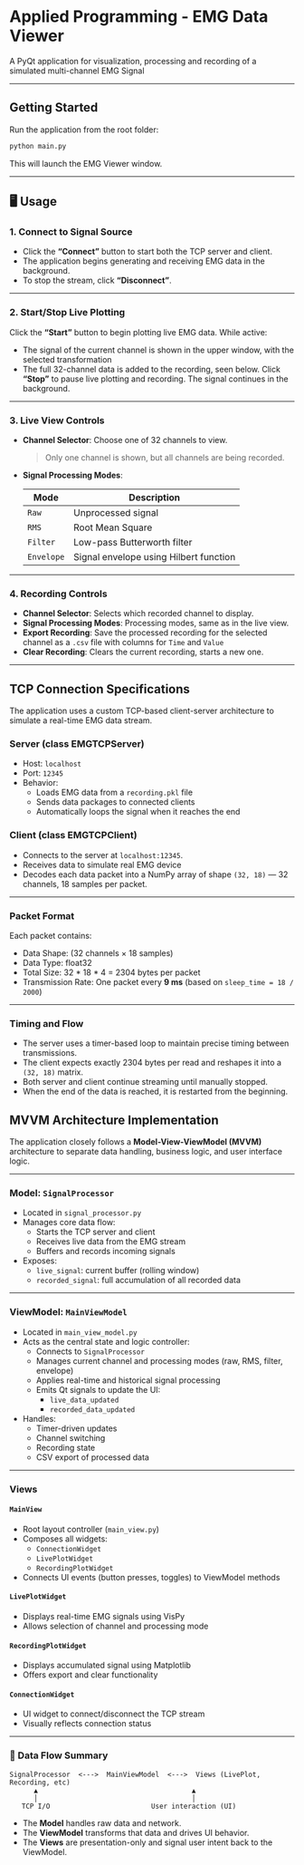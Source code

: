 # Applied Programming - EMG Data Viewer

A PyQt application for visualization, processing and recording of a simulated multi-channel EMG Signal

---

## Getting Started

Run the application from the root folder:

```bash
python main.py
```

This will launch the EMG Viewer window.

---

## 🖥️ Usage

### 1. Connect to Signal Source

- Click the **“Connect”** button to start both the TCP server and client.
- The application begins generating and receiving EMG data in the background.
- To stop the stream, click **“Disconnect”**.

---

### 2. Start/Stop Live Plotting

Click the **“Start”** button to begin plotting live EMG data.
While active:
  - The signal of the current channel is shown in the upper window, with the selected transformation
  - The full 32-channel data is added to the recording, seen below.
Click **“Stop”** to pause live plotting and recording.
The signal continues in the background.

---

### 3. Live View Controls

- **Channel Selector**: Choose one of 32 channels to view.  
  > Only one channel is shown, but all channels are being recorded.
  
- **Signal Processing Modes**:

  | Mode      | Description                                |
  |-----------|--------------------------------------------|
  | `Raw`     | Unprocessed signal                         |
  | `RMS`     | Root Mean Square                           |
  | `Filter`  | Low-pass Butterworth filter                |
  | `Envelope`| Signal envelope using Hilbert function     |

---

### 4. Recording Controls

- **Channel Selector**: Selects which recorded channel to display.
- **Signal Processing Modes**: Processing modes, same as in the live view.
- **Export Recording**: Save the processed recording for the selected channel as a `.csv` file with columns for `Time` and `Value`
- **Clear Recording**: Clears the current recording, starts a new one.

---

## TCP Connection Specifications

The application uses a custom TCP-based client-server architecture to simulate a real-time EMG data stream.

### Server (class EMGTCPServer)
- Host: `localhost`
- Port: `12345`
- Behavior:
  - Loads EMG data from a `recording.pkl` file
  - Sends data packages to connected clients
  - Automatically loops the signal when it reaches the end

### Client (class EMGTCPClient)
- Connects to the server at `localhost:12345`.
- Receives data to simulate real EMG device
- Decodes each data packet into a NumPy array of shape `(32, 18)` — 32 channels, 18 samples per packet.

---

###  Packet Format
Each packet contains:

- Data Shape: (32 channels × 18 samples)
- Data Type: float32
- Total Size: 32 * 18 * 4 = 2304 bytes per packet
- Transmission Rate: One packet every **9 ms** (based on `sleep_time = 18 / 2000`)

---

### Timing and Flow

- The server uses a timer-based loop to maintain precise timing between transmissions.
- The client expects exactly 2304 bytes per read and reshapes it into a `(32, 18)` matrix.
- Both server and client continue streaming until manually stopped.
- When the end of the data is reached, it is restarted from the beginning.

##  MVVM Architecture Implementation

The application closely follows a **Model-View-ViewModel (MVVM)** architecture to separate data handling, business logic, and user interface logic.

---

### Model: `SignalProcessor`

- Located in `signal_processor.py`
- Manages core data flow:
  - Starts the TCP server and client
  - Receives live data from the EMG stream
  - Buffers and records incoming signals
- Exposes:
  - `live_signal`: current buffer (rolling window)
  - `recorded_signal`: full accumulation of all recorded data

---

### ViewModel: `MainViewModel`

- Located in `main_view_model.py`
- Acts as the central state and logic controller:
  - Connects to `SignalProcessor`
  - Manages current channel and processing modes (raw, RMS, filter, envelope)
  - Applies real-time and historical signal processing
  - Emits Qt signals to update the UI:
    - `live_data_updated`
    - `recorded_data_updated`
- Handles:
  - Timer-driven updates
  - Channel switching
  - Recording state
  - CSV export of processed data

---

### Views

#### `MainView`
- Root layout controller (`main_view.py`)
- Composes all widgets:
  - `ConnectionWidget`
  - `LivePlotWidget`
  - `RecordingPlotWidget`
- Connects UI events (button presses, toggles) to ViewModel methods

#### `LivePlotWidget`
- Displays real-time EMG signals using VisPy
- Allows selection of channel and processing mode

#### `RecordingPlotWidget`
- Displays accumulated signal using Matplotlib
- Offers export and clear functionality

#### `ConnectionWidget`
- UI widget to connect/disconnect the TCP stream
- Visually reflects connection status

---

### 🔄 Data Flow Summary

```
SignalProcessor  <--->  MainViewModel  <--->  Views (LivePlot, Recording, etc)
      ▲                                      ▲
      │                                      │
   TCP I/O                         User interaction (UI)
```

- The **Model** handles raw data and network.
- The **ViewModel** transforms that data and drives UI behavior.
- The **Views** are presentation-only and signal user intent back to the ViewModel.

